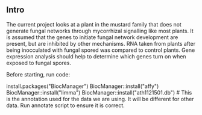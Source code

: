 ## Intro

The current project looks at a plant in the mustard family that does not generate fungal networks through mycorrhizal signalling like most plants. It is assumed that the genes to initiate fungal network development are present, but are inhibited by other mechanisms. RNA taken from plants after being inocculated with fungal spored was compared to control plants. Gene expression analysis should help to determine which genes turn on when exposed to fungal spores.

Before starting, run code:

install.packages("BiocManager")
BiocManager::install("affy")
BiocManager::install("limma")
BiocManager::install("ath1121501.db") # This is the annotation used for the data we are using. It will be different for other data. Run annotate script to ensure it is correct.

